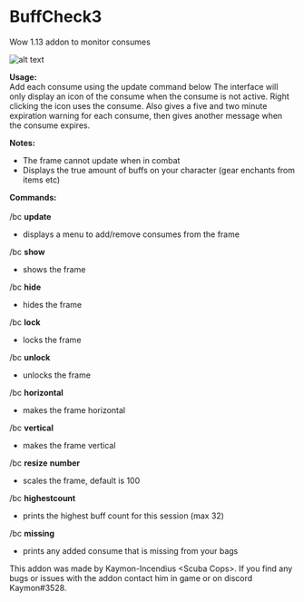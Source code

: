 # **BuffCheck3**
Wow 1.13 addon to monitor consumes

![alt text](https://i.imgur.com/hejONHO.png)

**Usage:**<br/>
Add each consume using the update command below The interface will only display an icon of 
the consume when the consume is not active. Right clicking the icon uses the consume.
Also gives a five and two minute expiration warning for each consume, then gives another message when the consume expires.<br/>

**Notes:**
* The frame cannot update when in combat
* Displays the true amount of buffs on your character (gear enchants from items etc)

**Commands:**<br/><br/>
/bc **update**

  - displays a menu to add/remove consumes from the frame

/bc **show**
  
  - shows the frame
  
/bc **hide**

   - hides the frame
   
/bc **lock**

   - locks the frame
   
/bc **unlock**

   - unlocks the frame

/bc **horizontal**

   - makes the frame horizontal

/bc **vertical**

   - makes the frame vertical
   
/bc **resize** **number**

   - scales the frame, default is 100

/bc **highestcount**

   - prints the highest buff count for this session (max 32)

/bc **missing**

   - prints any added consume that is missing from your bags

This addon was made by Kaymon-Incendius \<Scuba Cops>. If you find
any bugs or issues with the addon contact him in game or on discord Kaymon#3528.